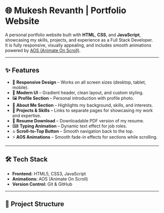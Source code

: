 # 🌐 Mukesh Revanth | Portfolio Website

A personal portfolio website built with **HTML**, **CSS**, and **JavaScript**, showcasing my skills, projects, and experience as a Full Stack Developer.  
It is fully responsive, visually appealing, and includes smooth animations powered by [AOS (Animate On Scroll)](https://michalsnik.github.io/aos/).

---

## ✨ Features
- 🎯 **Responsive Design** – Works on all screen sizes (desktop, tablet, mobile).
- 🎨 **Modern UI** – Gradient header, clean layout, and custom styling.
- 🖼 **Profile Section** – Personal introduction with profile photo.
- 📝 **About Me Section** – Highlights my background, skills, and interests.
- 📂 **Projects & Skills** – Links to separate pages for showcasing my work and expertise.
- 📄 **Resume Download** – Downloadable PDF version of my resume.
- ⌨ **Typing Animation** – Dynamic text effect for job roles.
- 🔝 **Scroll-to-Top Button** – Smooth navigation back to the top.
- ⚡ **AOS Animations** – Smooth fade-in effects for sections while scrolling.

---

## 🛠️ Tech Stack
- **Frontend:** HTML5, CSS3, JavaScript
- **Animations:** AOS (Animate On Scroll)
- **Version Control:** Git & GitHub

---

## 📂 Project Structure
